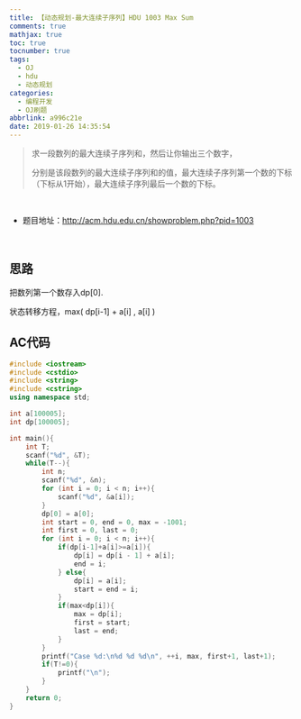 ```yaml
---
title: 【动态规划-最大连续子序列】HDU 1003 Max Sum
comments: true
mathjax: true
toc: true
tocnumber: true
tags:
  - OJ
  - hdu
  - 动态规划
categories:
  - 编程开发
  - OJ刷题
abbrlink: a996c21e
date: 2019-01-26 14:35:54
---
```


> 求一段数列的最大连续子序列和，然后让你输出三个数字，
>
> 分别是该段数列的最大连续子序列和的值，最大连续子序列第一个数的下标（下标从1开始），最大连续子序列最后一个数的下标。

<!-- more -->

​         

- 题目地址：http://acm.hdu.edu.cn/showproblem.php?pid=1003

​         

## 思路

把数列第一个数存入dp[0].

状态转移方程，max( dp[i-1] + a[i] , a[i] )



## AC代码

```c++
#include <iostream>
#include <cstdio>
#include <string>
#include <cstring>
using namespace std;

int a[100005];
int dp[100005];

int main(){
    int T;
    scanf("%d", &T);
    while(T--){
        int n;
        scanf("%d", &n);
        for (int i = 0; i < n; i++){
            scanf("%d", &a[i]);
        }
        dp[0] = a[0];
        int start = 0, end = 0, max = -1001;
        int first = 0, last = 0;
        for (int i = 0; i < n; i++){
            if(dp[i-1]+a[i]>=a[i]){
                dp[i] = dp[i - 1] + a[i];
                end = i;
            } else{
                dp[i] = a[i];
                start = end = i;
            }
            if(max<dp[i]){
                max = dp[i];
                first = start;
                last = end;
            }
        }
        printf("Case %d:\n%d %d %d\n", ++i, max, first+1, last+1);
        if(T!=0){
            printf("\n");
        }
    }
    return 0;
}
```

